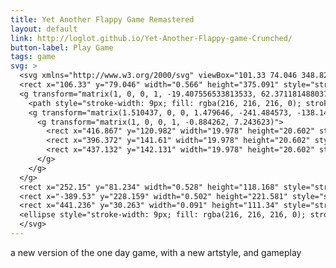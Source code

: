 ```yaml
---
title: Yet Another Flappy Game Remastered
layout: default
link: http://loglot.github.io/Yet-Another-Flappy-game-Crunched/
button-label: Play Game
tags: game
svg: >
  <svg xmlns="http://www.w3.org/2000/svg" viewBox="101.33 74.046 348.8264 380.091" width="100px" height="100px" xmlns:bx="https://boxy-svg.com">
  <rect x="106.33" y="79.046" width="0.566" height="375.091" style="stroke-width: 9px; fill: rgba(216, 216, 216, 0); stroke: rgb(255, 255, 255);" transform="matrix(1, 0, 0, 1, -5.684341886080802e-14, 0)"/>
  <g transform="matrix(1, 0, 0, 1, -19.407556533813533, 62.37118148803711)">
    <path style="stroke-width: 9px; fill: rgba(216, 216, 216, 0); stroke: rgb(255, 255, 255);" transform="matrix(1, 0, 0, -1, 0, 0)" d="M 364.969 -160.36 H 469.564 V -17.402 H 321.457 V -116.848 A 43.512 43.512 0 0 1 364.969 -160.36 Z" bx:shape="rect 321.457 -160.36 148.107 142.958 43.512 0 0 0 1@16640c04"/>
    <g transform="matrix(1.510437, 0, 0, 1.479646, -241.484573, -138.149582)" style="">
      <g transform="matrix(1, 0, 0, 1, -0.884262, 7.243623)">
        <rect x="416.867" y="120.982" width="19.978" height="20.602" style="stroke-width: 6.0199px; fill: rgba(216, 216, 216, 0); stroke: rgb(255, 255, 255);"/>
        <rect x="396.372" y="141.61" width="19.978" height="20.602" style="stroke-width: 6.0199px; fill: rgba(216, 216, 216, 0); stroke: rgb(255, 255, 255);"/>
        <rect x="437.132" y="142.131" width="19.978" height="20.602" style="stroke-width: 6.0199px; fill: rgba(216, 216, 216, 0); stroke: rgb(255, 255, 255);"/>
      </g>
    </g>
  </g>
  <rect x="252.15" y="81.234" width="0.528" height="118.168" style="stroke-width: 9px; fill: rgba(216, 216, 216, 0); stroke: rgb(255, 255, 255);" transform="matrix(1, 0, 0, 1, -5.684341886080802e-14, 0)"/>
  <rect x="-389.53" y="228.159" width="0.502" height="221.581" style="stroke-width: 9px; fill: rgba(216, 216, 216, 0); stroke: rgb(255, 255, 255);" transform="matrix(-1, 0, 0, 1, -5.684341886080802e-14, 0)"/>
  <rect x="441.236" y="30.263" width="0.091" height="111.34" style="stroke-width: 9px; fill: rgba(216, 216, 216, 0); stroke: rgb(255, 255, 255);" transform="matrix(1, 0, 0, 1, -188.56008911132815, 308.45794677734375)"/>
  <ellipse style="stroke-width: 9px; fill: rgba(216, 216, 216, 0); stroke: rgb(255, 255, 255);" cx="252.239" cy="270.048" rx="66.122" ry="69.179" transform="matrix(1, 0, 0, 1, -5.684341886080802e-14, 0)"/>
  </svg>
---
```

a new version of the one day game, with a new artstyle, and gameplay